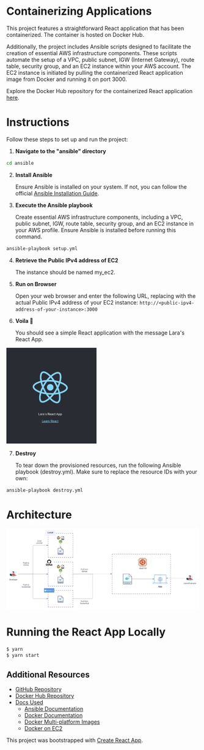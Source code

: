 # Containerizing Applications

This project features a straightforward React application that has been containerized. The container is hosted on Docker Hub.

Additionally, the project includes Ansible scripts designed to facilitate the creation of essential AWS infrastructure components. These scripts automate the setup of a VPC, public subnet, IGW (Internet Gateway), route table, security group, and an EC2 instance within your AWS account. The EC2 instance is initiated by pulling the containerized React application image from Docker and running it on port 3000.

Explore the Docker Hub repository for the containerized React application [here](https://hub.docker.com/r/laratunc/my-app).

# Instructions

Follow these steps to set up and run the project:

1. **Navigate to the "ansible" directory**

```sh
cd ansible
```

2.  **Install Ansible**

    Ensure Ansible is installed on your system. If not, you can follow the official [Ansible Installation Guide](https://docs.ansible.com/ansible/latest/installation_guide/intro_installation.html).

3.  **Execute the Ansible playbook**

    Create essential AWS infrastructure components, including a VPC, public subnet, IGW, route table, security group, and an EC2 instance in your AWS profile. Ensure Ansible is installed before running this command.

```sh
ansible-playbook setup.yml
```

4. **Retrieve the Public IPv4 address of EC2**

   The instance should be named my_ec2.

5. **Run on Browser**

   Open your web browser and enter the following URL, replacing <public-ipv4-address-of-your-instance> with the actual Public IPv4 address of your EC2 instance:
   `http://<public-ipv4-address-of-your-instance>:3000`

6. **Voila 🎉**

   You should see a simple React application with the message Lara's React App.

<img src="/public/app_screenshot.png" height=250>

7. **Destroy**

   To tear down the provisioned resources, run the following Ansible playbook (destroy.yml). Make sure to replace the resource IDs with your own:

```sh
ansible-playbook destroy.yml
```

# Architecture

![architecture](public/architecture.png)

# Running the React App Locally

```sh
$ yarn
$ yarn start
```

## Additional Resources

- [GitHub Repository](https://github.com/LaraTunc/wcd-3-docker)
- [Docker Hub Repository](https://hub.docker.com/r/laratunc/my-app)
- [Docs Used](#)
  - [Ansible Documentation](https://docs.ansible.com/ansible/latest/index.html)
  - [Docker Documentation](https://docs.docker.com/get-started/)
  - [Docker Multi-platform Images](https://docs.docker.com/build/building/multi-platform/)
  - [Docker on EC2](https://www.workfall.com/learning/blog/how-to-install-and-run-docker-containers-on-amazon-ec2-instance/)

This project was bootstrapped with [Create React App](https://github.com/facebook/create-react-app).

